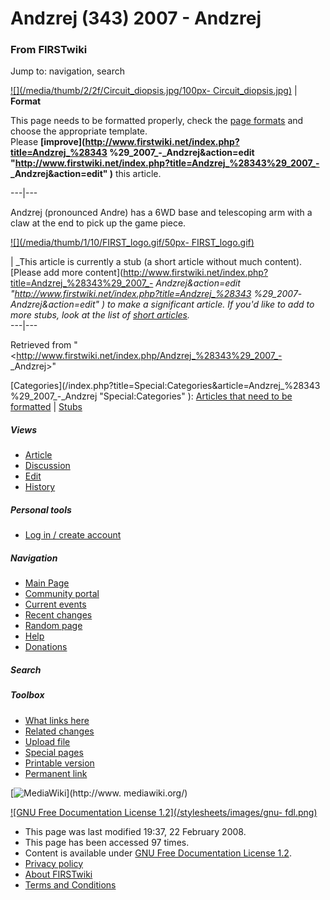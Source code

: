 # Andzrej (343) 2007 - Andzrej

### From FIRSTwiki

Jump to: navigation, search

[![](/media/thumb/2/2f/Circuit_diopsis.jpg/100px-
Circuit_diopsis.jpg)](/index.php/Image:Circuit_diopsis.jpg "" ) |  **Format**  

This page needs to be formatted properly, check the [page
formats](/index.php/FIRSTwiki:Page_formats "FIRSTwiki:Page formats" ) and
choose the appropriate template.  
Please **[improve](http://www.firstwiki.net/index.php?title=Andzrej_%28343
%29_2007_-_Andzrej&action=edit
"http://www.firstwiki.net/index.php?title=Andzrej_%28343%29_2007_-
_Andzrej&action=edit" )** this article.  
  
---|---  
  
  
Andzrej (pronounced Andre) has a 6WD base and telescoping arm with a claw at
the end to pick up the game piece.

  

[![](/media/thumb/1/10/FIRST_logo.gif/50px-
FIRST_logo.gif)](/index.php/Image:FIRST_logo.gif "" )

|  _This article is currently a stub (a short article without much content).
[Please add more
content](http://www.firstwiki.net/index.php?title=Andzrej_%28343%29_2007_-
_Andzrej&action=edit "http://www.firstwiki.net/index.php?title=Andzrej_%28343
%29_2007_-_Andzrej&action=edit" ) to make a significant article. If you'd like
to add to more stubs, look at the list of [short
articles](/index.php/Special:Shortpages "Special:Shortpages" )._  
---|---  
  
Retrieved from "<http://www.firstwiki.net/index.php/Andzrej_%28343%29_2007_-
_Andzrej>"

[Categories](/index.php?title=Special:Categories&article=Andzrej_%28343
%29_2007_-_Andzrej "Special:Categories" ): [Articles that need to be
formatted](/index.php/Category:Articles_that_need_to_be_formatted
"Category:Articles that need to be formatted" ) |
[Stubs](/index.php/Category:Stubs "Category:Stubs" )

##### Views

  * [Article](/index.php/Andzrej_%28343%29_2007_-_Andzrej)
  * [Discussion](/index.php?title=Talk:Andzrej_%28343%29_2007_-_Andzrej&action=edit)
  * [Edit](/index.php?title=Andzrej_%28343%29_2007_-_Andzrej&action=edit)
  * [History](/index.php?title=Andzrej_%28343%29_2007_-_Andzrej&action=history)

##### Personal tools

  * [Log in / create account](/index.php?title=Special:Userlogin&returnto=Andzrej_\(343\)_2007_-_Andzrej)

[](/index.php/Main_Page "Main Page" )

##### Navigation

  * [Main Page](/index.php/Main_Page)
  * [Community portal](/index.php/FIRSTwiki:Community_portal)
  * [Current events](/index.php/Current_events)
  * [Recent changes](/index.php/Special:Recentchanges)
  * [Random page](/index.php/Special:Random)
  * [Help](/index.php/Help:Contents)
  * [Donations](/index.php/FIRSTwiki:Site_support)

##### Search



##### Toolbox

  * [What links here](/index.php/Special:Whatlinkshere/Andzrej_%28343%29_2007_-_Andzrej)
  * [Related changes](/index.php/Special:Recentchangeslinked/Andzrej_%28343%29_2007_-_Andzrej)
  * [Upload file](/index.php/Special:Upload)
  * [Special pages](/index.php/Special:Specialpages)
  * [Printable version](/index.php?title=Andzrej_%28343%29_2007_-_Andzrej&printable=yes)
  * [Permanent link](/index.php?title=Andzrej_%28343%29_2007_-_Andzrej&oldid=66321)

[![MediaWiki](/skins/common/images/poweredby_mediawiki_88x31.png)](http://www.
mediawiki.org/)

[![GNU Free Documentation License 1.2](/stylesheets/images/gnu-
fdl.png)](http://www.gnu.org/copyleft/fdl.html)

  * This page was last modified 19:37, 22 February 2008.
  * This page has been accessed 97 times.
  * Content is available under [GNU Free Documentation License 1.2](http://www.gnu.org/copyleft/fdl.html "http://www.gnu.org/copyleft/fdl.html" ).
  * [Privacy policy](/index.php/FIRSTwiki:Privacy_policy "FIRSTwiki:Privacy policy" )
  * [About FIRSTwiki](/index.php/FIRSTwiki:About "FIRSTwiki:About" )
  * [Terms and Conditions](/index.php/FIRSTwiki:Terms_and_conditions "FIRSTwiki:Terms and conditions" )


